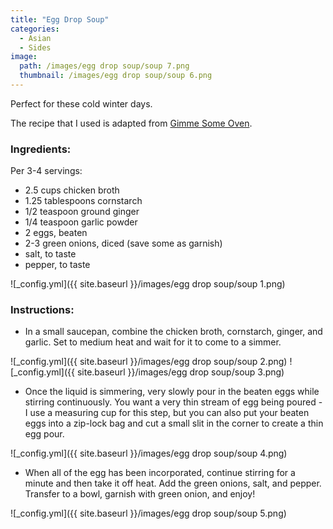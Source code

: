 ```yaml
---
title: "Egg Drop Soup"
categories:
  - Asian
  - Sides
image:
  path: /images/egg drop soup/soup 7.png
  thumbnail: /images/egg drop soup/soup 6.png
---
```


Perfect for these cold winter days.

The recipe that I used is adapted from [Gimme Some Oven](https://www.gimmesomeoven.com/egg-drop-soup/#tasty-recipes-59802).

### Ingredients:

Per 3-4 servings:

* 2.5 cups chicken broth
* 1.25 tablespoons cornstarch
* 1/2 teaspoon ground ginger
* 1/4 teaspoon garlic powder
* 2 eggs, beaten
* 2-3 green onions, diced (save some as garnish)
* salt, to taste
* pepper, to taste

![_config.yml]({{ site.baseurl }}/images/egg drop soup/soup 1.png)

### Instructions:

* In a small saucepan, combine the chicken broth, cornstarch, ginger, and garlic. Set to medium heat and wait for it to come to a simmer.

![_config.yml]({{ site.baseurl }}/images/egg drop soup/soup 2.png)
![_config.yml]({{ site.baseurl }}/images/egg drop soup/soup 3.png)

* Once the liquid is simmering, very slowly pour in the beaten eggs while stirring continuously. You want a very thin stream of egg being poured - I use a measuring cup for this step, but you can also put your beaten eggs into a zip-lock bag and cut a small slit in the corner to create a thin egg pour. 

![_config.yml]({{ site.baseurl }}/images/egg drop soup/soup 4.png)

* When all of the egg has been incorporated, continue stirring for a minute and then take it off heat. Add the green onions, salt, and pepper. Transfer to a bowl, garnish with green onion, and enjoy!

![_config.yml]({{ site.baseurl }}/images/egg drop soup/soup 5.png)

